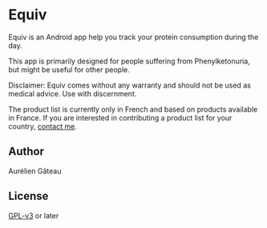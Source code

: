 # Equiv

Equiv is an Android app help you track your protein consumption during the day.

This app is primarily designed for people suffering from Phenylketonuria, but
might be useful for other people.

Disclaimer: Equiv comes without any warranty and should not be used as medical
advice. Use with discernment.

The product list is currently only in French and based on products available
in France. If you are interested in contributing a product list for your
country, [contact me](mail@agateau.com).

## Author

Aurélien Gâteau

## License

[GPL-v3](LICENSE) or later
